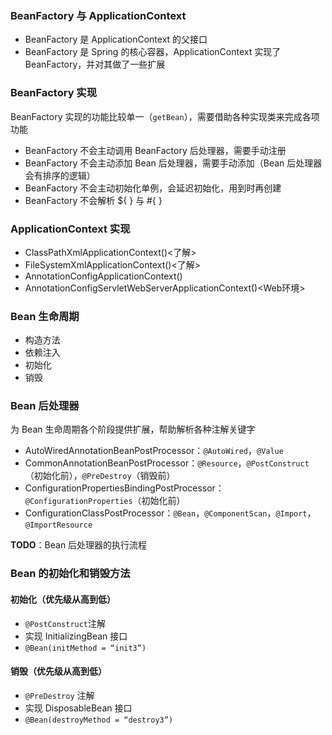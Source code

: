 ### BeanFactory 与 ApplicationContext

* BeanFactory 是 ApplicationContext 的父接口
* BeanFactory 是 Spring 的核心容器，ApplicationContext 实现了 BeanFactory，并对其做了一些扩展

### BeanFactory 实现

BeanFactory 实现的功能比较单一（`getBean`），需要借助各种实现类来完成各项功能

* BeanFactory 不会主动调用 BeanFactory 后处理器，需要手动注册
* BeanFactory 不会主动添加 Bean 后处理器，需要手动添加（Bean 后处理器会有排序的逻辑）
* BeanFactory 不会主动初始化单例，会延迟初始化，用到时再创建
* BeanFactory 不会解析 ${ } 与 #{ }

### ApplicationContext 实现

* ClassPathXmlApplicationContext()<了解>
* FileSystemXmlApplicationContext()<了解>
* AnnotationConfigApplicationContext()
* AnnotationConfigServletWebServerApplicationContext()<Web环境>

### Bean 生命周期

* 构造方法
* 依赖注入
* 初始化
* 销毁

### Bean 后处理器

为 Bean 生命周期各个阶段提供扩展，帮助解析各种注解关键字

* AutoWiredAnnotationBeanPostProcessor：`@AutoWired`，`@Value`
* CommonAnnotationBeanPostProcessor：`@Resource`，`@PostConstruct`（初始化前），`@PreDestroy`（销毁前）
* ConfigurationPropertiesBindingPostProcessor：`@ConfigurationProperties`（初始化前）
* ConfigurationClassPostProcessor：`@Bean`，`@ComponentScan`，`@Import`，`@ImportResource`

**TODO**：Bean 后处理器的执行流程

### Bean 的初始化和销毁方法

#### 初始化（优先级从高到低）

* `@PostConstruct`注解
* 实现 InitializingBean 接口
* `@Bean(initMethod = “init3”)`

#### 销毁（优先级从高到低）

* `@PreDestroy` 注解
* 实现 DisposableBean 接口
* `@Bean(destroyMethod = “destroy3”)`